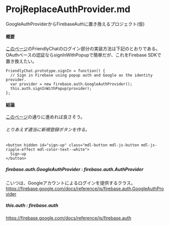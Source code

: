 # ProjReplaceAuthProvider.md
GoogleAuthProviderからFirebaseAuthに置き換えるプロジェクト(仮)

#### 概要
[このページ](https://qiita.com/st5757/items/9e651e8cffaa90681426)のFriendlyChatのログイン部分の実装方法は下記のとおりである。
OAuthベースの認証ならsignInWithPopupで簡単だが、これをFirebase SDKで置き換えたい。

```
FriendlyChat.prototype.signIn = function() {
  // Sign in Firebase using popup auth and Google as the identity provider.
  var provider = new firebase.auth.GoogleAuthProvider();
  this.auth.signInWithPopup(provider);
};
```

#### 結論
[このページ](https://firebase.google.com/docs/auth/web/start?hl=ja)の通りに進めれば良さそう。

###### とりあえず適当に新規登録ボタンを作る。
```
<button hidden id="sign-up" class="mdl-button mdl-js-button mdl-js-ripple-effect mdl-color-text--white">
  Sign-up
</button>
```


##### firebase.auth.GoogleAuthProvider : firebase.auth.AuthProvider
こいつは、Googleアカウントによるログインを提供するクラス。
https://firebase.google.com/docs/reference/js/firebase.auth.GoogleAuthProvider

##### this.auth : firebase.auth
https://firebase.google.com/docs/reference/js/firebase.auth


